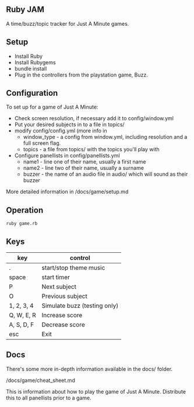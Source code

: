 Ruby JAM
--------

A time/buzz/topic tracker for Just A Minute games.

Setup
-----

* Install Ruby
* Install Rubygems
* bundle install
* Plug in the controllers from the playstation game, Buzz.

Configuration
-------------

To set up for a game of Just A Minute:

* Check screen resolution, if necessary add it to config/window.yml
* Put your desired subjects in to a file in topics/
* modify config/config.yml (more info in 
  * window\_type - a config from window.yml, including resolution and a full screen flag.
  * topics - a file from topics/ with the topics you'll play with 
* Configure panellists in config/panellists.yml
  * name1 - line one of their name, usually a first name
  * name2 - line two of their name, usually a surname
  * buzzer - the name of an audio file in audio/ which will sound as their buzzer
 
More detailed information in /docs/game/setup.md 
 
Operation
---------

`ruby game.rb`

Keys
----

|  key       | control          |
|------------|------------------|
|   .        | start/stop theme music |
| space      | start timer      |
|   P        | Next subject     |
|   O        | Previous subject |
| 1, 2, 3, 4 | Simulate buzz (testing only) |
| Q, W, E, R | Increase score   |
| A, S, D, F | Decrease score   |
| esc        | Exit             |

Docs
----

There's some more in-depth information available in the docs/ folder.

/docs/game/cheat_sheet.md

This is information about how to play the game of Just A Minute. Distribute this
to all panellists prior to a game. 
